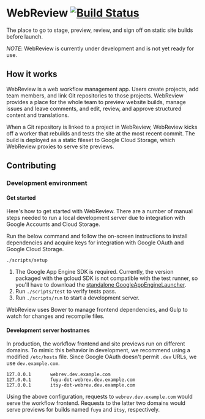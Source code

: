 # WebReview [![Build Status](https://travis-ci.org/grow/webreview.png?branch=master)](https://travis-ci.org/grow/webreview)

The place to go to stage, preview, review, and sign off on static site builds before launch.

*NOTE*: WebReview is currently under development and is not yet ready for use.

## How it works

WebReview is a web workflow management app. Users create projects, add team members, and link Git repositories to those projects. WebReview provides a place for the whole team to preview website builds, manage issues and leave comments, and edit, review, and approve structured content and translations.

When a Git repository is linked to a project in WebReview, WebReview kicks off a worker that rebuilds and tests the site at the most recent commit. The build is deployed as a static fileset to Google Cloud Storage, which WebReview proxies to serve site previews.

## Contributing

### Development environment

#### Get started

Here's how to get started with WebReview. There are a number of manual steps needed to run a local development server due to integration with Google Accounts and Cloud Storage.

Run the below command and follow the on-screen instructions to install dependencies and acquire keys for integration with Google OAuth and Google Cloud Storage.

    ./scripts/setup

1. The Google App Engine SDK is required. Currently, the version packaged with the gcloud SDK is not compatible with the test runner, so you'll have to download the [standalone GoogleAppEngineLauncher](https://cloud.google.com/appengine/downloads).
1. Run `./scripts/test` to verify tests pass.
1. Run `./scripts/run` to start a development server.

WebReview uses Bower to manage frontend dependencies, and Gulp to watch for changes and recompile files.

#### Development server hostnames

In production, the workflow frontend and site previews run on different domains. To mimic this behavior in development, we recommend using a modified `/etc/hosts` file. Since Google OAuth doesn't permit `.dev` URLs, we use `dev.example.com`.

```
127.0.0.1       webrev.dev.example.com
127.0.0.1       fuyu-dot-webrev.dev.example.com
127.0.0.1       itsy-dot-webrev.dev.example.com
```

Using the above configuration, requests to `webrev.dev.example.com` would serve the workflow frontend. Requests to the latter two domains would serve previews for builds named `fuyu` and `itsy`, respectively.
